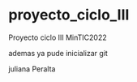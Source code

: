 # proyecto_ciclo_III
Proyecto ciclo III MinTIC2022


ademas ya pude inicializar git


juliana Peralta
